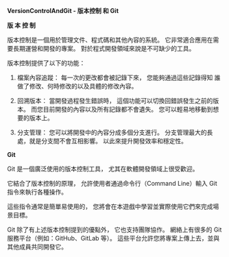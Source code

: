 **VersionControlAndGit - 版本控制 和 Git**

**版 本 控 制**

版本控制是一個用於管理文件、程式碼和其他內容的系統。
它非常適合應用在需要長期運營和開發的專案。
對於程式開發領域來說是不可缺少的工具。

版本控制提供了以下的功能：
1. 檔案內容追蹤： 
每一次的更改都會被記錄下來，
您能夠通過這些記錄得知
誰做了修改、何時修改的以及具體的修改內容。

1. 回溯版本：
當開發過程發生錯誤時，
這個功能可以切換回錯誤發生之前的版本。
而您目前開發的內容以及所有記錄都不會遺失。
您可以輕易地移動到想要的版本上。

1. 分支管理：
您可以將開發中的內容分成多個分支進行。
分支管理最大的長處，就是分支間不會互相影響。
以此來提升開發效率和穩定性。

**Git**

Git 是一個廣泛使用的版本控制工具，
尤其在軟體開發領域上很受歡迎。

它結合了版本控制的原理，
允許使用者通過命令行（Command Line）輸入 Git 指令來執行各種操作。

這些指令通常是簡單易使用的，
您將會在本遊戲中學習並實際使用它們來完成場景目標。

Git 除了有上述版本控制提到的優點外，
它也支持團隊協作。
網絡上有很多的 Git 服務平台（例如：GitHub、GitLab 等）。
這些平台允許您將專案上傳上去，並與其他成員共同開發它。